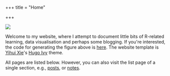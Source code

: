 +++
title = "Home"

+++

![](/img/waffle_life.png)

Welcome to my website, where I attempt to document little bits of R-related learning, data visualisation and perhaps some blogging. If you're interested, the code for generating the figure above is [here](/note/2021/01/01/waffle-life/). The website template is [Yihui Xie](https://yihui.org/)'s [Hugo Ivy](https://github.com/yihui/hugo-ivy) theme.

All pages are listed below. However, you can also visit the list page of a single section, e.g., [posts](/post/), or [notes](/note/). 
